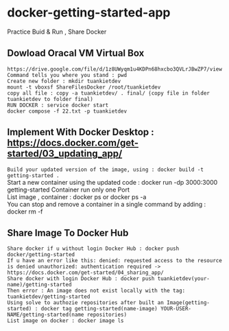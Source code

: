 # docker-getting-started-app
Practice Buid & Run , Share Docker 
## Dowload Oracal VM Virtual Box 
`https://drive.google.com/file/d/1z8UWyqm1u4KDPn68hxcbo3QVLrJBwZP7/view ` <br/>
`Command tells you where you stand : pwd` <br/>
`Create new folder : mkdir tuankietdev` <br/>
`mount -t vboxsf ShareFilesDocker /root/tuankietdev` <br/>
`copy all file : copy -a tuankietdev/ . final/ ̣(copy file in folder tuankietdev to folder final)` <br/>
`RUN DOCKER : service docker start` <br/>
`docker compose -f 22.txt -p tuankietdev` <br/>
## Implement With Docker Desktop : https://docs.docker.com/get-started/03_updating_app/
`Build your updated version of the image, using : docker build -t getting-started .` <br/>
Start a new container using the updated code : docker run -dp 3000:3000 getting-started
Container run only one Port <br/>
List image , container : docker ps or docker ps -a  <br/>
You can stop and remove a container in a single command by adding : docker rm -f <the-container-id> <br/>
## Share Image To Docker Hub
`Share docker if u without login Docker Hub : docker push docker/getting-started` <br/>
`If u have an error like this: denied: requested access to the resource is denied
unauthorized: authentication required -> https://docs.docker.com/get-started/04_sharing_app/` <br/>
`Share docker with login Docker Hub : docker push tuankietdev(your-name)/getting-started` <br/> 
`Then error : An image does not exist locally with the tag: tuankietdev/getting-started` <br/> 
`Using solve to authozie repositories after built an Image(getting-started) : docker tag getting-started(name-image) YOUR-USER-NAME/getting-started(name repositories)` <br/> 
`List image on docker : docker image ls `
